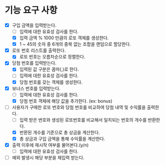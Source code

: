 # 기능 요구 사항

- [x] 구입 금액을 입력받는다.
  - [ ] 입력에 대한 유효성 검사를 한다.
  - [x] 입력 금액 % 1000 만큼의 로또 객체를 생성한다.
  - [x] 1 ~ 45의 숫자 중 6개의 중복 없는 조합을 랜덤으로 할당한다.
- [x] 로또 번호 리스트를 출력한다.
  - [x] 로또 번호는 오름차순으로 정렬한다.
- [x] 당첨 번호를 입력받는다.
  - [x] 입력된 값 구분은 콤마(,)로 한다.
  - [ ] 입력에 대한 유효성 검사를 한다.
  - [x] 당첨 번호를 갖는 객체를 생성한다.
- [x] 보너스 번호를 입력받는다.
  - [ ] 입력에 대한 유효성 검사를 한다.
  - [x] 당첨 번호 객체에 해당 값을 추가한다. (ex: bonus)
- [ ] 사용자가 구매한 로또 번호와 당첨 번호를 비교하여 당첨 내역 및 수익률을 출력한다.
  - [ ] 입력 받은 번호와 생성된 로또번호를 비교해서 일치되는 번호의 개수를 반환한다.
  - [x] 반환된 개수를 기준으로 총 상금을 계산한다.
  - [x] 총 상금과 구입 금액을 통해 수익률을 계산한다.
- [x] 출력 이후에 재시작 여부를 물어본다.(y/n)
  - [ ] 입력에 대한 유효성 검사를 한다.
- [ ] 예외 발생시 해당 부분을 재입력 받는다.
